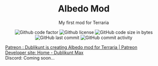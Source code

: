
<h1 align="center"> Albedo Mod </h1>
<p align="center"> My first mod for Terraria </p>

<div align="center">
	<img src="https://www.codefactor.io/repository/github/dublikuntmux/AlbedoMod/badge" alt="Github code factor">
	<img src="https://img.shields.io/github/license/DublikuntMux/AlbedoMod?style=flat-square" alt="Github license">
	<img src="https://img.shields.io/github/languages/code-size/dublikuntmux/AlbedoMod" alt="GitHub code size in bytes"/>
	<img src="https://img.shields.io/github/last-commit/dublikuntmux/AlbedoMod" alt="GitHub last commit"/>
    <img src="https://img.shields.io/github/commit-activity/w/dublikuntmux/AlbedoMod" alt="GitHub commit activity"/>
</div>

[Patreon : Dublikunt is creating Albedo mod for Terraria | Patreon](https://www.patreon.com/DublikuntMax)  
[Developer site: Home - Dublikunt Max](https://www.dublikunt.tk)  
Discord: Coming soon...  
